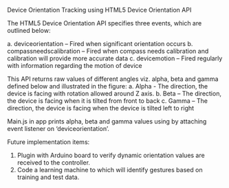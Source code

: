 ﻿Device Orientation Tracking using HTML5 Device Orientation API


The HTML5 Device Orientation API specifies three events, which are outlined below:

a. deviceorientation – Fired when significant orientation occurs
b. compassneedscalibration – Fired when compass needs calibration and calibration will provide more accurate data
c. devicemotion – Fired regularly with information regarding the motion of device

This API returns raw values of different angles viz. alpha, beta and gamma defined below and illustrated in the figure:
a. Alpha - The direction, the device is facing with rotation allowed around Z axis. 
b. Beta – The direction, the device is facing when it is tilted from front to back
c. Gamma – The direction, the device is facing when the device is tilted left to right


Main.js in app prints alpha, beta and gamma values using by attaching event listener on ‘deviceorientation’.

Future implementation items:

1. Plugin with Arduino board to verify dynamic orientation values are received to the controller.
2. Code a learning machine to which will identify gestures based on training and test data.

